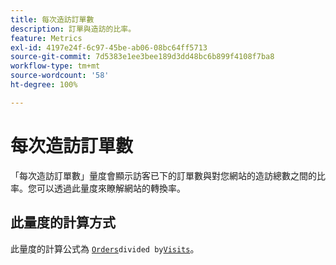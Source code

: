 ```yaml
---
title: 每次造訪訂單數
description: 訂單與造訪的比率。
feature: Metrics
exl-id: 4197e24f-6c97-45be-ab06-08bc64ff5713
source-git-commit: 7d5383e1ee3bee189d3dd48bc6b899f4108f7ba8
workflow-type: tm+mt
source-wordcount: '58'
ht-degree: 100%

---
```


# 每次造訪訂單數

「每次造訪訂單數」量度會顯示訪客已下的訂單數與對您網站的造訪總數之間的比率。您可以透過此量度來瞭解網站的轉換率。

## 此量度的計算方式

此量度的計算公式為 [`Orders`](orders.md)` divided by `[`Visits`](visits.md)。
